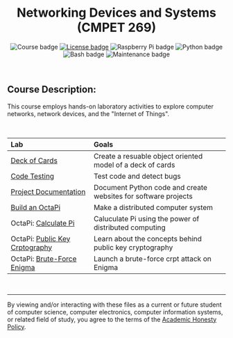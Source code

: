 <div align="center">

# Networking Devices and Systems (CMPET 269)

![Course badge]
[![License badge]][Repository license]
![Raspberry Pi badge](https://img.shields.io/badge/Raspberry_Pi-A22846?logo=RaspberryPi&style=flat-square)
![Python badge](https://img.shields.io/badge/Python-fff?logo=Python&style=flat-square)
![Bash badge](https://img.shields.io/badge/Bash-000?logo=GNUBash&style=flat-square)
![Maintenance badge](https://img.shields.io/maintenance/no/2018?style=flat-square)

</div>

<br>

## Course Description:
This course employs hands-on laboratory activities to explore computer networks, network devices, and the "Internet of Things".

<br>

| Lab                              | Goals                                                          |
| :------------------------------- | :------------------------------------------------------------- |
| [Deck of Cards]                  | Create a resuable object oriented model of a deck of cards     |
| [Code Testing]                   | Test code and detect bugs                                      |
| [Project Documentation]          | Document Python code and create websites for software projects |
| [Build an OctaPi]                | Make a distributed computer system                             |
| OctaPi: [Calculate Pi]           | Caluculate Pi using the power of distributed computing         |
| OctaPi: [Public Key Crptography] | Learn about the concepts behind public key cryptography        |
| OctaPi: [Brute-Force Enigma]     | Launch a brute-force crpt attack on Enigma                     |

<br>

---
By viewing and/or interacting with these files as a current or future student of computer science, computer electronics, computer information systems, or related field of study, you agree to the terms of the [Academic Honesty Policy].

<!-- quick links -->
<!-- badge info -->
[Course badge]:https://img.shields.io/badge/Modesto_Junior_College-CMPET_269_-ced2e8?logo=data:image/png;base64,iVBORw0KGgoAAAANSUhEUgAAABAAAAAQCAMAAAAoLQ9TAAAAGFBMVEUAVqUpaqb///8AVqUpaqY/dKZTfqb////YSWwEAAAAA3RSTlMAAAD6dsTeAAAAPElEQVR42m2LhQEAIAgEafaf2G45kw+gh1jgTRPYNxwJdV4nEq5ZAuGeP4EJ+KAICGxm8+gnlPmuVIEeMjBRBCJIofRkAAAAAElFTkSuQmCC&labelColor=001e60&style=flat-square
[License badge]:https://img.shields.io/github/license/parasiticfrisk/networking-devices-and-systems?color=informational&&style=flat-square
[Repository license]:LICENSE
<!-- labs -->
[Deck of Cards]:labs/lab01
[Code Testing]:labs/lab02
[Project Documentation]:labs/lab03
[Build an OctaPi]:labs/lab04
[Calculate Pi]:labs/lab05
[Public Key Crptography]:labs/lab06
[Brute-Force Enigma]:labs/lab07
<!-- misc -->
[Academic Honesty Policy]:academic_honesty_policy
